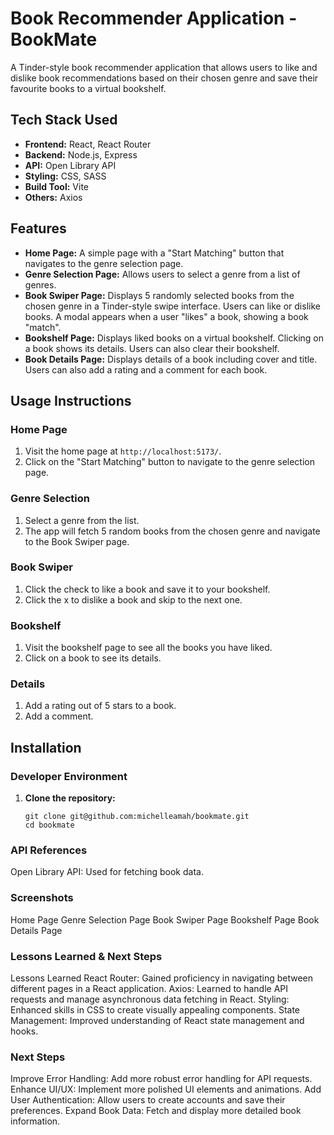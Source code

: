 # Book Recommender Application - BookMate

A Tinder-style book recommender application that allows users to like and dislike book recommendations based on their chosen genre and save their favourite books to a virtual bookshelf.

## Tech Stack Used

- **Frontend:** React, React Router
- **Backend:** Node.js, Express
- **API:** Open Library API
- **Styling:** CSS, SASS
- **Build Tool:** Vite
- **Others:** Axios

## Features

- **Home Page:** A simple page with a "Start Matching" button that navigates to the genre selection page.
- **Genre Selection Page:** Allows users to select a genre from a list of genres.
- **Book Swiper Page:** Displays 5 randomly selected books from the chosen genre in a Tinder-style swipe interface. Users can like or dislike books. A modal appears when a user "likes" a book, showing a book "match".
- **Bookshelf Page:** Displays liked books on a virtual bookshelf. Clicking on a book shows its details. Users can also clear their bookshelf.
- **Book Details Page:** Displays details of a book including cover and title. Users can also add a rating and a comment for each book.

## Usage Instructions

### Home Page

1. Visit the home page at `http://localhost:5173/`.
2. Click on the "Start Matching" button to navigate to the genre selection page.

### Genre Selection

1. Select a genre from the list.
2. The app will fetch 5 random books from the chosen genre and navigate to the Book Swiper page.

### Book Swiper

1. Click the check to like a book and save it to your bookshelf.
2. Click the x to dislike a book and skip to the next one.

### Bookshelf

1. Visit the bookshelf page to see all the books you have liked.
2. Click on a book to see its details.

### Details

1. Add a rating out of 5 stars to a book.
2. Add a comment.

## Installation

### Developer Environment

1. **Clone the repository:**

   ```
   git clone git@github.com:michelleamah/bookmate.git
   cd bookmate

### API References
Open Library API: Used for fetching book data.

### Screenshots
Home Page
Genre Selection Page
Book Swiper Page
Bookshelf Page
Book Details Page

### Lessons Learned & Next Steps
Lessons Learned
React Router: Gained proficiency in navigating between different pages in a React application.
Axios: Learned to handle API requests and manage asynchronous data fetching in React.
Styling: Enhanced skills in CSS to create visually appealing components.
State Management: Improved understanding of React state management and hooks.

### Next Steps
Improve Error Handling: Add more robust error handling for API requests.
Enhance UI/UX: Implement more polished UI elements and animations.
Add User Authentication: Allow users to create accounts and save their preferences.
Expand Book Data: Fetch and display more detailed book information.
